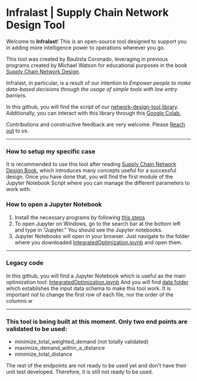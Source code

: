 # Infralast | Supply Chain Network Design Tool
Welcome to **Infralast**!
This is an open-source tool designed to support you in 
adding more intelligence power to operations wherever you go.


 This tool was created by Bautista Coronado, leveraging in 
 previous programs created by Michael Watson for educational 
 purposes in the book [Supply Chain Network Design](http://networkdesignbook.com/).

Infralast, in particular, is a result of our intention to
*Empower people to make data-based decisions through 
the usage of simple tools with low entry barriers*.

In this github, you will find the script of our [network-design-tool library](https://test.pypi.org/project/network-design-tool/).
Additionally, you can interact with this library through this [Google Colab.](https://colab.research.google.com/drive/1K8Z877KGMSydmfKuKmSEgpYu93ToyB2b?usp=sharing)

Contributions and constructive feedback are very welcome. 
Please [Reach out](bauticoro@gmail.com) to us.

---
### How to setup my specific case
It is recommended to use this tool after reading [Supply Chain Network Design Book](http://networkdesignbook.com/),  which introduces many concepts useful for a successful design. 
Once you have done that, you will find the first module of the Jupyter Notebook Script where you can manage the different parameters to work with.
### How to open a Jupyter Notebook
1. Install the necessary programs by following [this steps](http://networkdesignbook.com/wp-content/uploads/2019/02/Steps-to-install-Python-Anaconda-and-PuLP-and-plotly-packages.pdf)
2. To open Jupyter on Windows, go to the search bar at the bottom left and type in "Jupyter." You should see the Jupyter notebooks.
3. Jupyter Notebooks will open in your browser.  Just navigate to the folder where you downloaded [IntegratedOptimization.ipynb](https://github.com/bauticoro/network_design_tool/blob/main/IntegratedOptimization.ipynb) and open them.


---
### Legacy code
In this github, you will find a Jupyter Notebook which is useful as the main optimization tool: [IntegratedOptimization.ipynb](https://github.com/bauticoro/network_design_tool/blob/main/legacy/IntegratedOptimization.ipynb)
And you will find [data folder](https://github.com/bauticoro/network_design_tool/tree/main/legacy/data) which establishes the input data schema to make this tool work. 
It is important not to change the first row of each file, nor the order of the columns.w

---
### This tool is being built at this moment. Only two end points are validated to be used:
- minimize_total_weighted_demand (not totally validated)
- maximize_demand_within_a_distance
- minimize_total_distance

The rest of the endpoints are not ready to be used yet and don't have their unit test developed. Therefore, it is still not ready to be used.
